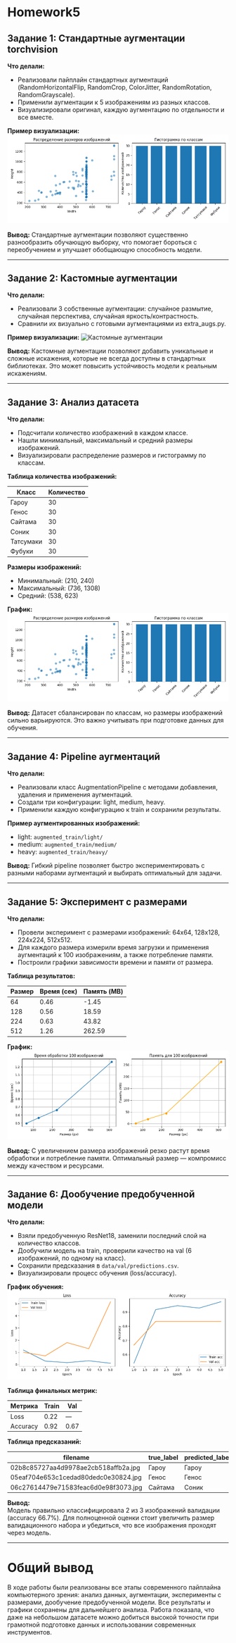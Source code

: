 # Homework5

## Задание 1: Стандартные аугментации torchvision

**Что делали:**
- Реализовали пайплайн стандартных аугментаций (RandomHorizontalFlip, RandomCrop, ColorJitter, RandomRotation, RandomGrayscale).
- Применили аугментации к 5 изображениям из разных классов.
- Визуализировали оригинал, каждую аугментацию по отдельности и все вместе.

**Пример визуализации:**
![Аугментации torchvision](results/plots/dataset_analysis.png)

**Вывод:**
Стандартные аугментации позволяют существенно разнообразить обучающую выборку, что помогает бороться с переобучением и улучшает обобщающую способность модели.

---

## Задание 2: Кастомные аугментации

**Что делали:**
- Реализовали 3 собственные аугментации: случайное размытие, случайная перспектива, случайная яркость/контрастность.
- Сравнили их визуально с готовыми аугментациями из extra_augs.py.

**Пример визуализации:**
![Кастомные аугментации](results/plots/custom_vs_ready_augs.png)

**Вывод:**
Кастомные аугментации позволяют добавить уникальные и сложные искажения, которые не всегда доступны в стандартных библиотеках. Это может повысить устойчивость модели к реальным искажениям.

---

## Задание 3: Анализ датасета

**Что делали:**
- Подсчитали количество изображений в каждом классе.
- Нашли минимальный, максимальный и средний размеры изображений.
- Визуализировали распределение размеров и гистограмму по классам.

**Таблица количества изображений:**

| Класс      | Количество |
|------------|------------|
| Гароу      | 30         |
| Генос      | 30         |
| Сайтама    | 30         |
| Соник      | 30         |
| Татсумаки  | 30         |
| Фубуки     | 30         |

**Размеры изображений:**
- Минимальный: (210, 240)
- Максимальный: (736, 1308)
- Средний: (538, 623)

**График:**
![Анализ датасета](results/plots/dataset_analysis.png)

**Вывод:**
Датасет сбалансирован по классам, но размеры изображений сильно варьируются. Это важно учитывать при подготовке данных для обучения.

---

## Задание 4: Pipeline аугментаций

**Что делали:**
- Реализовали класс AugmentationPipeline с методами добавления, удаления и применения аугментаций.
- Создали три конфигурации: light, medium, heavy.
- Применили каждую конфигурацию к train и сохранили результаты.

**Пример аугментированных изображений:**
- light: `augmented_train/light/`
- medium: `augmented_train/medium/`
- heavy: `augmented_train/heavy/`

**Вывод:**
Гибкий pipeline позволяет быстро экспериментировать с разными наборами аугментаций и выбирать оптимальный для задачи.

---

## Задание 5: Эксперимент с размерами

**Что делали:**
- Провели эксперимент с размерами изображений: 64x64, 128x128, 224x224, 512x512.
- Для каждого размера измерили время загрузки и применения аугментаций к 100 изображениям, а также потребление памяти.
- Построили графики зависимости времени и памяти от размера.

**Таблица результатов:**

| Размер | Время (сек) | Память (MB) |
|--------|-------------|-------------|
| 64     | 0.46        | -1.45       |
| 128    | 0.56        | 18.59       |
| 224    | 0.63        | 43.82       |
| 512    | 1.26        | 262.59      |

**График:**
![Эксперимент с размерами](results/plots/resize_experiment.png)

**Вывод:**
С увеличением размера изображений резко растут время обработки и потребление памяти. Оптимальный размер — компромисс между качеством и ресурсами.

---

## Задание 6: Дообучение предобученной модели

**Что делали:**
- Взяли предобученную ResNet18, заменили последний слой на количество классов.
- Дообучили модель на train, проверили качество на val (6 изображений, по одному на класс).
- Сохранили предсказания в `data/val/predictions.csv`.
- Визуализировали процесс обучения (loss/accuracy).

**График обучения:**
![Обучение ResNet18](results/plots/finetune_training.png)

**Таблица финальных метрик:**

| Метрика         | Train | Val   |
|-----------------|-------|-------|
| Loss            | 0.22  | —     |
| Accuracy        | 0.92  | 0.67  |

**Таблица предсказаний:**

| filename                          | true_label | predicted_label |
|------------------------------------|------------|----------------|
| 02b8c85727aa4d9978ae2cb518affb2a.jpg | Гароу      | Гароу          |
| 05eaf704e653c1cedad80dedc0e30824.jpg | Генос      | Генос          |
| 06c27614479e71583feac6d0e98f3073.jpg | Сайтама    | Соник          |

**Вывод:**  
Модель правильно классифицировала 2 из 3 изображений валидации (accuracy 66.7%). Для полноценной оценки стоит увеличить размер валидационного набора и убедиться, что все изображения проходят через модель.

---

# Общий вывод

В ходе работы были реализованы все этапы современного пайплайна компьютерного зрения: анализ данных, аугментации, эксперименты с размерами, дообучение предобученной модели. Все результаты и графики сохранены для дальнейшего анализа. Работа показала, что даже на небольшом датасете можно добиться высокой точности при грамотной подготовке данных и использовании современных инструментов.
